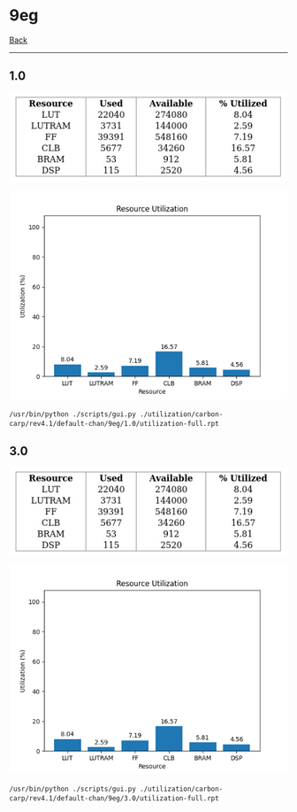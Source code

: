 # 9eg

[Back](<../rev4.1.md>)

---

## 1.0

<p align="center">
	<img src="../../../../../images/carbon-carp/rev4.1/default-chan/9eg/1.0/table.jpg" />
</p>

<p align="center">
	<img src="../../../../../images/carbon-carp/rev4.1/default-chan/9eg/1.0/graph.png" />
</p>

`/usr/bin/python ./scripts/gui.py ./utilization/carbon-carp/rev4.1/default-chan/9eg/1.0/utilization-full.rpt`

## 3.0

<p align="center">
	<img src="../../../../../images/carbon-carp/rev4.1/default-chan/9eg/3.0/table.jpg" />
</p>

<p align="center">
	<img src="../../../../../images/carbon-carp/rev4.1/default-chan/9eg/3.0/graph.png" />
</p>

`/usr/bin/python ./scripts/gui.py ./utilization/carbon-carp/rev4.1/default-chan/9eg/3.0/utilization-full.rpt`

